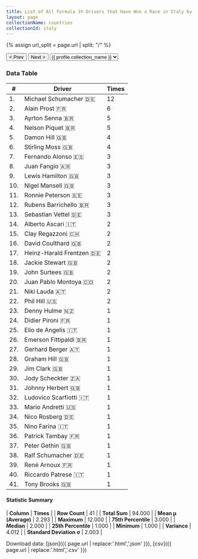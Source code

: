 ```yaml
---
title: List of All Formula 1® Drivers that Have Won a Race in Italy by Number of Times
layout: page
collectionName: countries
collectionId: italy
---
```


{% assign url_split = page.url | split: "/" %}
<div id="collection-navigation">
<button onclick="selector.options[selector.selectedIndex-1].value && (window.location = selector.options[selector.selectedIndex-1].value);">&lt; Prev</button>
<button onclick="selector.options[selector.selectedIndex+1].value && (window.location = selector.options[selector.selectedIndex+1].value);">Next &gt;</button>
<select id="selector" onchange="this.options[this.selectedIndex].value && (window.location = this.options[this.selectedIndex].value);">
  {% for collectionId in site.data[page.collectionName].refs %}
    {% if collectionId == page.collectionId %}
      {% assign selected = "selected" %}
    {% else %}
      {% assign selected = "" %}
    {% endif %}
    {% assign profile = site.data[page.collectionName][collectionId].profile %}
    <option value="/f1/{{ page.collectionName }}/{{ collectionId }}/{{ url_split[4] }}" {{ selected }}>{{ profile.collection_name }}</option>
  {% endfor %}
</select>
</div>

<canvas id="chart" width="400" height="180"></canvas>
<script>
var data = {
    "datasets": [
        {
            "backgroundColor": [
                "#9C8E8D",
                "#9C8E8D",
                "#9C8E8D",
                "#9C8E8D",
                "#9C8E8D",
                "#9C8E8D",
                "#9C8E8D",
                "#9C8E8D",
                "#9C8E8D",
                "#9C8E8D",
                "#9C8E8D",
                "#9C8E8D",
                "#9C8E8D",
                "#9C8E8D",
                "#9C8E8D",
                "#9C8E8D",
                "#9C8E8D",
                "#9C8E8D",
                "#9C8E8D",
                "#9C8E8D",
                "#9C8E8D",
                "#9C8E8D",
                "#9C8E8D",
                "#9C8E8D",
                "#9C8E8D",
                "#9C8E8D",
                "#9C8E8D",
                "#9C8E8D",
                "#9C8E8D",
                "#9C8E8D",
                "#9C8E8D",
                "#9C8E8D",
                "#9C8E8D",
                "#9C8E8D",
                "#9C8E8D",
                "#9C8E8D",
                "#9C8E8D",
                "#9C8E8D",
                "#9C8E8D",
                "#9C8E8D",
                "#9C8E8D"
            ],
            "borderColor": [
                "#1D181E",
                "#1D181E",
                "#1D181E",
                "#1D181E",
                "#1D181E",
                "#1D181E",
                "#1D181E",
                "#1D181E",
                "#1D181E",
                "#1D181E",
                "#1D181E",
                "#1D181E",
                "#1D181E",
                "#1D181E",
                "#1D181E",
                "#1D181E",
                "#1D181E",
                "#1D181E",
                "#1D181E",
                "#1D181E",
                "#1D181E",
                "#1D181E",
                "#1D181E",
                "#1D181E",
                "#1D181E",
                "#1D181E",
                "#1D181E",
                "#1D181E",
                "#1D181E",
                "#1D181E",
                "#1D181E",
                "#1D181E",
                "#1D181E",
                "#1D181E",
                "#1D181E",
                "#1D181E",
                "#1D181E",
                "#1D181E",
                "#1D181E",
                "#1D181E",
                "#1D181E"
            ],
            "borderWidth": 1,
            "data": [
                12.0,
                6.0,
                5.0,
                5.0,
                4.0,
                4.0,
                3.0,
                3.0,
                3.0,
                3.0,
                3.0,
                3.0,
                3.0,
                2.0,
                2.0,
                2.0,
                2.0,
                2.0,
                2.0,
                2.0,
                2.0,
                2.0,
                1.0,
                1.0,
                1.0,
                1.0,
                1.0,
                1.0,
                1.0,
                1.0,
                1.0,
                1.0,
                1.0,
                1.0,
                1.0,
                1.0,
                1.0,
                1.0,
                1.0,
                1.0,
                1.0
            ],
            "label": "Times"
        }
    ],
    "labels": [
        "Michael Schumacher",
        "Alain Prost",
        "Ayrton Senna",
        "Nelson Piquet",
        "Damon Hill",
        "Stirling Moss",
        "Fernando Alonso",
        "Juan Fangio",
        "Lewis Hamilton",
        "Nigel Mansell",
        "Ronnie Peterson",
        "Rubens Barrichello",
        "Sebastian Vettel",
        "Alberto Ascari",
        "Clay Regazzoni",
        "David Coulthard",
        "Heinz-Harald Frentzen",
        "Jackie Stewart",
        "John Surtees",
        "Juan Pablo Montoya",
        "Niki Lauda",
        "Phil Hill",
        "Denny Hulme",
        "Didier Pironi",
        "Elio de Angelis",
        "Emerson Fittipaldi",
        "Gerhard Berger",
        "Graham Hill",
        "Jim Clark",
        "Jody Scheckter",
        "Johnny Herbert",
        "Ludovico Scarfiotti",
        "Mario Andretti",
        "Nico Rosberg",
        "Nino Farina",
        "Patrick Tambay",
        "Peter Gethin",
        "Ralf Schumacher",
        "René Arnoux",
        "Riccardo Patrese",
        "Tony Brooks"
    ]
};
var options = {
  legend: {
    display: false
  },
  scales: {
    xAxes: [{
      ticks: {
        beginAtZero: true,
        maxRotation: 180,
        display: window.innerWidth > 800
      }
    }],
    yAxes: [{
      ticks: {
        beginAtZero: true
      }
    }]
  },
  onResize: function(chart, size) {
    chart.options.scales.xAxes[0].ticks.display = size.width > 800;
  }
};
var chart = new Chart("chart", {
    data: data,
    type: 'bar',
    options: options
});
</script>



### Data Table

| # | Driver | Times |
|--|--|--|
| 1. | Michael Schumacher 🇩🇪 | 12 |
| 2. | Alain Prost 🇫🇷 | 6 |
| 3. | Ayrton Senna 🇧🇷 | 5 |
| 4. | Nelson Piquet 🇧🇷 | 5 |
| 5. | Damon Hill 🇬🇧 | 4 |
| 6. | Stirling Moss 🇬🇧 | 4 |
| 7. | Fernando Alonso 🇪🇸 | 3 |
| 8. | Juan Fangio 🇦🇷 | 3 |
| 9. | Lewis Hamilton 🇬🇧 | 3 |
| 10. | Nigel Mansell 🇬🇧 | 3 |
| 11. | Ronnie Peterson 🇸🇪 | 3 |
| 12. | Rubens Barrichello 🇧🇷 | 3 |
| 13. | Sebastian Vettel 🇩🇪 | 3 |
| 14. | Alberto Ascari 🇮🇹 | 2 |
| 15. | Clay Regazzoni 🇨🇭 | 2 |
| 16. | David Coulthard 🇬🇧 | 2 |
| 17. | Heinz-Harald Frentzen 🇩🇪 | 2 |
| 18. | Jackie Stewart 🇬🇧 | 2 |
| 19. | John Surtees 🇬🇧 | 2 |
| 20. | Juan Pablo Montoya 🇨🇴 | 2 |
| 21. | Niki Lauda 🇦🇹 | 2 |
| 22. | Phil Hill 🇺🇸 | 2 |
| 23. | Denny Hulme 🇳🇿 | 1 |
| 24. | Didier Pironi 🇫🇷 | 1 |
| 25. | Elio de Angelis 🇮🇹 | 1 |
| 26. | Emerson Fittipaldi 🇧🇷 | 1 |
| 27. | Gerhard Berger 🇦🇹 | 1 |
| 28. | Graham Hill 🇬🇧 | 1 |
| 29. | Jim Clark 🇬🇧 | 1 |
| 30. | Jody Scheckter 🇿🇦 | 1 |
| 31. | Johnny Herbert 🇬🇧 | 1 |
| 32. | Ludovico Scarfiotti 🇮🇹 | 1 |
| 33. | Mario Andretti 🇺🇸 | 1 |
| 34. | Nico Rosberg 🇩🇪 | 1 |
| 35. | Nino Farina 🇮🇹 | 1 |
| 36. | Patrick Tambay 🇫🇷 | 1 |
| 37. | Peter Gethin 🇬🇧 | 1 |
| 38. | Ralf Schumacher 🇩🇪 | 1 |
| 39. | René Arnoux 🇫🇷 | 1 |
| 40. | Riccardo Patrese 🇮🇹 | 1 |
| 41. | Tony Brooks 🇬🇧 | 1 |

#### Statistic Summary

| **Column** | **Times** |
| **Row Count** | 41 |
| **Total Sum** | 94.000 |
| **Mean μ (Average)** | 2.293 |
| **Maximum** | 12.000 |
| **75th Percentile** | 3.000 |
| **Median** | 2.000 |
| **25th Percentile** | 1.000 |
| **Minimum** | 1.000 |
| **Variance** | 4.012 |
| **Standard Deviation σ** | 2.003 |

Download data: [json]({{ page.url | replace:'.html','.json' }}), [csv]({{ page.url | replace:'.html','.csv' }})
